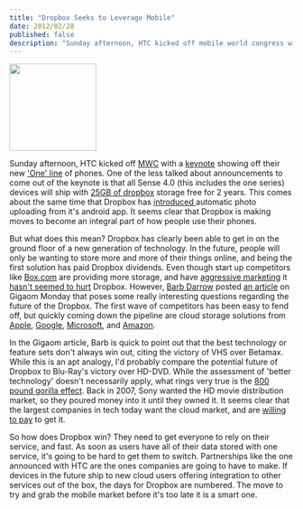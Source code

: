 ```yaml
--- 
title: "Dropbox Seeks to Leverage Mobile"
date: 2012/02/28
published: false
description: "Sunday afternoon, HTC kicked off mobile world congress with a keynote showing off their new 'One' line of phones. One of the less talked about announcements to come out of the keynote is that all Sense 4.0 (this includes the one series) devices will ship with "
---
```


<a href="http://www.binarysmokesignals.com/wp-content/uploads/2012/02/dropbox_logo.png"><img class="alignright  wp-image-65" title="dropbox logo" src="http://www.binarysmokesignals.com/wp-content/uploads/2012/02/dropbox_logo.png" alt="" width="154" height="154" /></a>

Sunday afternoon, HTC kicked off <a href="http://www.binarysmokesignals.com/?p=29">MWC</a> with a <a href="http://www.bgr.com/2012/02/26/live-from-htcs-mwc-2012-press-conference/">keynote</a> showing off their new <a href="http://www.htc.com/us/products/htconex-att">'One' line</a> of phones. One of the less talked about announcements to come out of the keynote is that all Sense 4.0 (this includes the one series) devices will ship with <a href="http://www.androidcentral.com/htc-and-dropbox-team-offer-25gb-storage-all-sense-40-devices">25GB of dropbox</a> storage free for 2 years. This comes about the same time that Dropbox has <a href="http://www.pcmag.com/article2/0,2817,2400722,00.asp">introduced </a>automatic photo uploading from it's android app. It seems clear that Dropbox is making moves to become an integral part of how people use their phones.

 

But what does this mean? Dropbox has clearly been able to get in on the ground floor of a new generation of technology. In the future, people will only be wanting to store more and more of their things online, and being the first solution has paid Dropbox dividends. Even though start up competitors like <a href="http://box.com/">Box.com</a> are providing more storage, and have <a href="http://blog.box.com/2012/02/android-users-get-50gb-free-get-your-box50gb-and-enter-the-box-mobile-giveaway/">aggressive marketing</a> it <a href="http://articles.businessinsider.com/2011-08-24/tech/29979807_1_cloud-storage-dropbox-backup-service">hasn't seemed to hurt</a> Dropbox. However, <a href="http://gigaom.com/author/gigabarb/">Barb Darrow</a> posted <a href="http://gigaom.com/cloud/dropbox-disruptor-or-flash-in-the-pan/#react-tabs">an article</a> on Gigaom Monday that poses some really interesting questions regarding the future of the Dropbox. The first wave of competitors has been easy to fend off, but quickly coming down the pipeline are cloud storage solutions from <a href="http://www.apple.com/icloud/">Apple</a>, <a href="https://developers.google.com/storage/">Google</a>, <a href="http://explore.live.com/skydrive">Microsoft</a>, and <a href="https://www.amazon.com/clouddrive/learnmore">Amazon</a>.

 

In the Gigaom article, Barb is quick to point out that the best technology or feature sets don't always win out, citing the victory of VHS over Betamax. While this is an apt analogy, I'd probably compare the potential future of Dropbox to Blu-Ray's victory over HD-DVD. While the assessment of 'better technology' doesn't necessarily apply, what rings very true is the <a href="http://en.wikipedia.org/wiki/800_lb_gorilla">800 pound gorilla effect</a>. Back in 2007, Sony wanted the HD movie distribution market, so they poured money into it until they owned it. It seems clear that the largest companies in tech today want the cloud market, and are <a href="http://www.slashgear.com/apple-icloud-harmony-ad-launches-27215735/">willing to pay</a> to get it.

 

So how does Dropbox win? They need to get everyone to rely on their service, and fast. As soon as users have all of their data stored with one service, it's going to be hard to get them to switch. Partnerships like the one announced with HTC are the ones companies are going to have to make. If devices in the future ship to new cloud users offering integration to other services out of the box, the days for Dropbox are numbered. The move to try and grab the mobile market before it's too late it is a smart one.